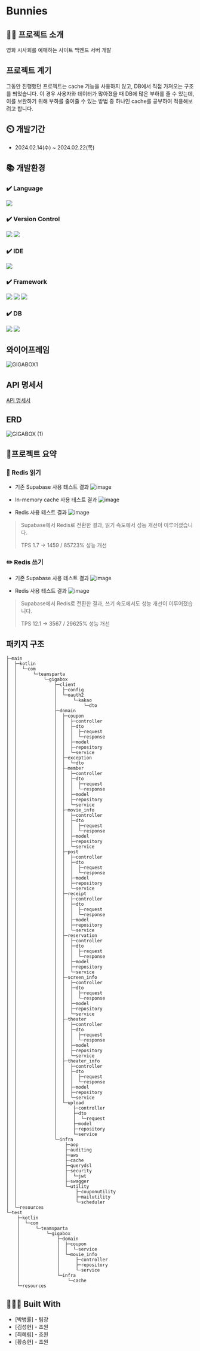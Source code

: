 # Bunnies

## 👨‍🏫 프로젝트 소개
영화 시사회를 예매하는 사이트 백엔드 서버 개발

## 프로젝트 계기
그동안 진행했던 프로젝트는 cache 기능을 사용하지 않고, DB에서 직접 가져오는 구조를 띄었습니다. 이 경우 사용자와 데이터가 많아졌을 때 DB에 많은 부하를 줄 수 있는데, 이를 보완하기 위해 부하를 줄여줄 수 있는 방법 중 하나인 cache를 공부하여 적용해보려고 합니다.


## ⏲️ 개발기간
- 2024.02.14(수) ~ 2024.02.22(목)

## 📚️ 개발환경

### ✔️ Language
<img src="https://img.shields.io/badge/kotlin-7F52FF?style=for-the-badge&logo=kotlin&logoColor=white">

### ✔️ Version Control
<img src="https://img.shields.io/badge/git-F05032?style=for-the-badge&logo=git&logoColor=white"> <img src="https://img.shields.io/badge/github-181717?style=for-the-badge&logo=github&logoColor=white">

### ✔️ IDE
<img src="https://img.shields.io/badge/intellij idea-000000?style=for-the-badge&logo=intellijidea&logoColor=white">

### ✔️ Framework
<img src="https://img.shields.io/badge/spring-6DB33F?style=for-the-badge&logo=spring&logoColor=white"> <img src="https://img.shields.io/badge/springboot-6DB33F?style=for-the-badge&logo=springboot&logoColor=white"> <img src="https://img.shields.io/badge/spring security-6DB33F?style=for-the-badge&logo=springsecurity&logoColor=white">

### ✔️ DB
<img src="https://img.shields.io/badge/supabase-3FCF8E?style=for-the-badge&logo=supabase&logoColor=white"> <img src="https://img.shields.io/badge/Redis-DC382D?style=for-the-badge&logo=Redis&logoColor=white">

## 와이어프레임
![GIGABOX1](https://github.com/doojoo9999/GigaBox/assets/57141923/3bad775b-f8ac-44f4-aaf8-67db7a45db2c)


## API 명세서
[API 명세서](https://www.notion.so/478a7c378abb4eff8d56b7de5e682482?v=5193f9bb9b34445a836ec9e43469f2c3)


## ERD
![GIGABOX (1)](https://github.com/doojoo9999/GigaBox/assets/57141923/57ba3332-3207-46e4-8c8c-184d481e375f)

## 📌프로젝트 요약

### 👀 Redis 읽기
- 기존 Supabase 사용 테스트 결과
![image](https://github.com/doojoo9999/GigaBox/assets/96476393/411f7379-7eaf-4b61-a84c-61da9e74e026)


- In-memory cache 사용 테스트 결과
![image](https://github.com/doojoo9999/GigaBox/assets/96476393/e5e31367-b284-4f2b-976c-db58efcb47b0)


- Redis 사용 테스트 결과
![image](https://github.com/doojoo9999/GigaBox/assets/96476393/86584faf-ffa4-4331-968a-4ecb458a1736)


> Supabase에서 Redis로 전환한 결과, 읽기 속도에서 성능 개선이 이루어졌습니다.
> 
> TPS 1.7 → 1459 / 85723% 성능 개선


### ✏️ Redis 쓰기
- 기존 Supabase 사용 테스트 결과
![image](https://github.com/doojoo9999/GigaBox/assets/96476393/bad29847-5604-4cc7-92c9-e1154d780703)


- Redis 사용 테스트 결과
![image](https://github.com/doojoo9999/GigaBox/assets/96476393/7eeef2db-f493-467b-b5ec-40dec90859b4)


> Supabase에서 Redis로 전환한 결과, 쓰기 속도에서도 성능 개선이 이루어졌습니다.
> 
> TPS 12.1 → 3567 / 29625% 성능 개선

## 패키지 구조

```
├─main
│  ├─kotlin
│  │  └─com
│  │      └─teamsparta
│  │          └─gigabox
│  │              ├─client
│  │              │  ├─config
│  │              │  └─oauth2
│  │              │      └─kakao
│  │              │          └─dto
│  │              ├─domain
│  │              │  ├─coupon
│  │              │  │  ├─controller
│  │              │  │  ├─dto
│  │              │  │  │  ├─request
│  │              │  │  │  └─response
│  │              │  │  ├─model
│  │              │  │  ├─repository
│  │              │  │  └─service
│  │              │  ├─exception
│  │              │  │  └─dto
│  │              │  ├─member
│  │              │  │  ├─controller
│  │              │  │  ├─dto
│  │              │  │  │  ├─request
│  │              │  │  │  └─response
│  │              │  │  ├─model
│  │              │  │  ├─repository
│  │              │  │  └─service
│  │              │  ├─movie_info
│  │              │  │  ├─controller
│  │              │  │  ├─dto
│  │              │  │  │  ├─request
│  │              │  │  │  └─response
│  │              │  │  ├─model
│  │              │  │  ├─repository
│  │              │  │  └─service
│  │              │  ├─post
│  │              │  │  ├─controller
│  │              │  │  ├─dto
│  │              │  │  │  ├─request
│  │              │  │  │  └─response
│  │              │  │  ├─model
│  │              │  │  ├─repository
│  │              │  │  └─service
│  │              │  ├─receipt
│  │              │  │  ├─controller
│  │              │  │  ├─dto
│  │              │  │  │  ├─request
│  │              │  │  │  └─response
│  │              │  │  ├─model
│  │              │  │  ├─repository
│  │              │  │  └─service
│  │              │  ├─reservation
│  │              │  │  ├─controller
│  │              │  │  ├─dto
│  │              │  │  │  ├─request
│  │              │  │  │  └─response
│  │              │  │  ├─model
│  │              │  │  ├─repository
│  │              │  │  └─service
│  │              │  ├─screen_info
│  │              │  │  ├─controller
│  │              │  │  ├─dto
│  │              │  │  │  ├─request
│  │              │  │  │  └─response
│  │              │  │  ├─model
│  │              │  │  ├─repository
│  │              │  │  └─service
│  │              │  ├─theater
│  │              │  │  ├─controller
│  │              │  │  ├─dto
│  │              │  │  │  ├─request
│  │              │  │  │  └─response
│  │              │  │  ├─model
│  │              │  │  ├─repository
│  │              │  │  └─service
│  │              │  ├─theater_info
│  │              │  │  ├─controller
│  │              │  │  ├─dto
│  │              │  │  │  ├─request
│  │              │  │  │  └─response
│  │              │  │  ├─model
│  │              │  │  ├─repository
│  │              │  │  └─service
│  │              │  └─upload
│  │              │      ├─controller
│  │              │      ├─dto
│  │              │      │  └─request
│  │              │      ├─model
│  │              │      ├─repository
│  │              │      └─service
│  │              └─infra
│  │                  ├─aop
│  │                  ├─auditing
│  │                  ├─aws
│  │                  ├─cache
│  │                  ├─querydsl
│  │                  ├─security
│  │                  │  └─jwt
│  │                  ├─swagger
│  │                  └─utility
│  │                      ├─couponutility
│  │                      ├─mailutility
│  │                      └─scheduler
│  └─resources
└─test
    ├─kotlin
    │  └─com
    │      └─teamsparta
    │          └─gigabox
    │              ├─domain
    │              │  ├─coupon
    │              │  │  └─service
    │              │  └─movie_info
    │              │      ├─controller
    │              │      ├─repository
    │              │      └─service
    │              └─infra
    │                  └─cache
    └─resources
```

## 👨🏻‍💻 Built With

* [박병률] - 팀장
* [김성현] - 조원
* [최혜림] - 조원
* [황승현] - 조원

